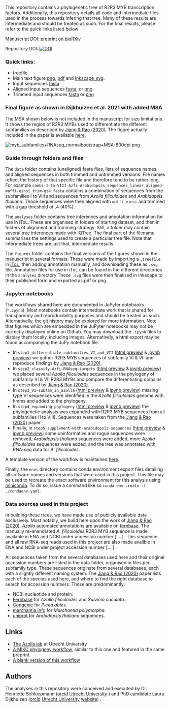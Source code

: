 This repository contains a phylogenetic tree of R2R3 MYB transcription factors.
Additionally, this repository details all code and intermediate files used in the process towards infering that tree.
Many of these results are intermediate and should be treated as such.
For the final results, please refer to the quick links listed below

Manuscript DOI:  [preprint on bioRXiv](https://www.biorxiv.org/content/10.1101/2020.09.09.289736v2)

Repository DOI: [![DOI](https://zenodo.org/badge/283424814.svg)](https://zenodo.org/badge/latestdoi/283424814)

### Quick links:
 * [treefile](analyses/combi-I-to-VIII-Azfi-Arabidopsis_sequences_linear_trees/aligned-mafft-einsi_trim-gt4/combi-I-to-VIII-Azfi-Arabidopsis_sequences_linear_aligned-mafft-einsi_trim-gt4_iqtree-b1000.treefile)
 * Main text figure 
 [png](figures/myb_subfamiles+RNAseq_normalbootstrap-600dpi.png), 
 [pdf](figures/myb_subfamiles+RNAseq_normalbootstrap.pdf) and 
 [Inkscape_svg](figures/myb_subfamiles+RNAseq_normalbootstrap.svg). 
 * Input sequences [fasta ](data/combi-I-to-VIII-Azfi-Arabidopsis_sequences_linear.fasta) 
 * Aligned input sequences [fasta](data/alignments_raw/combi-I-to-VIII-Azfi-Arabidopsis_sequences_linear_aligned-mafft-einsi.fasta),
or [png](data/alignments_raw/combi-I-to-VIII-Azfi-Arabidopsis_sequences_linear_aligned-mafft-einsi.png)
 * Trimmed input sequences [fasta](data/alignments_trimmed/combi-I-to-VIII-Azfi-Arabidopsis_sequences_linear_aligned-mafft-einsi_trim-gt4.fasta)
or [png](data/alignments_trimmed/combi-I-to-VIII-Azfi-Arabidopsis_sequences_linear_aligned-mafft-einsi_trim-gt4.png)

### Final figure as shown in Dijkhuizen et al. 2021 with added MSA 
The MSA shown below is not included in the manuscript for size limitations. 
It shows the region of R2R3 MYBs used to differentiate the different subfamilies as described by [Jiang & Rao (2020)](https://doi.org/10.1104/pp.19.01082).
The figure actually included in the paper is available [here](figures/myb_subfamiles+RNAseq_normalbootstrap-600dpi.png).

![myb_subfamiles+RNAseq_normalbootstrap+MSA-600dpi.png](figures/myb_subfamiles+RNAseq_normalbootstrap+MSA-600dpi.png)

### Guide through folders and files

The `data` folder contains (unaligned) fasta files, lists of sequence names, and aligned sequences in both trimmed and untrimmed versions. 
File names reflect the history of that specific file and therefore tend to be rather long.
For example `combi-I-to-VIII-Azfi-Arabidopsis_sequences_linear_aligned-mafft-einsi_trim-gt4.fasta` contains a combination of sequences from the subfamilies I to VIII and sequences from _Azolla filiculoides_ and _Arabidopsis thaliana_. 
Those sequences were then aligned with `mafft-einsi` and trimmed with a gap threshold of .4 (40%).

The `analyses` folder contains tree inferences and annotation information for use in iToL.
These are organised in folders of starting dataset, and then in folders of alignment and trimming strategy.
Still, a folder may contain several tree inferences made with IQTree. 
The final part of the filename summarises the settings used to create a particular tree file. 
Note that intermediate trees are just that, intermediate results. 

The `figures` folder contains the final versions of the figures shown in the manuscript in several formats. 
These were made by importing a `.treefile` in [iToL](https://itol.embl.de/), then adding annotation manually, and downloading these as `.svg` file.
Annotation files for use in iToL can be found in the different directories in the `analyses` directory
These `.svg` files were then finalised in Inkscape to their published form and exported as pdf or png. 

### Jupyter notebooks
The workflows shared here are documented in JuPyter notebooks (`*.ipynb`).
Most notebooks contain intermediate work that is shared for transparency and reproducibility purposes and should be treated as such. 
Alternativelly, the git history may be explored for more information.
Note that figures which are embedded in the JuPyter notebooks may not be correctly displayed online on Github. 
You may download the `.ipynb` files to display them locally, including images. 
Alternatively, a html export may be found accompanying the JuPy notebook file.

 * In `step1_differentiate_subfamilies_VI_and_VII` 
 ([html preview](https://htmlpreview.github.io/?https://raw.githubusercontent.com/lauralwd/azolla_MYBs/main/html_step1_differentiate_subfamilies_VI_and_VII.html) & 
 [ipynb preview](https://github.com/lauralwd/azolla_MYBs/blob/main/step1_differentiate_subfamilies_VI_and_VII.ipynb))
 we gather R2R3 MYB sequences of subfamily VI & VII and reproduce findings by [Jiang & Rao (2020)](https://doi.org/10.1104/pp.19.01082).
 * In `step2_classify-Azfi-RNAseq-targets` 
 ([html preview](https://htmlpreview.github.io/?https://raw.githubusercontent.com/lauralwd/azolla_MYBs/main/html_step2_classify-Azfi-RNAseq-targets.html) & 
 [ipynb preview](https://github.com/lauralwd/azolla_MYBs/blob/main/step2_classify-Azfi-RNAseq-targets.ipynb))
 we placed several _Azolla filiculoides_ sequences in the phylogeny of subfamily VI & VII R2R3 MYBs and compare the differentiating domains as described by [Jiang & Rao (2020)](https://doi.org/10.1104/pp.19.01082).
 * In `step3_VI-subfam_in_azolla` 
 ([html preview](https://htmlpreview.github.io/?https://raw.githubusercontent.com/lauralwd/azolla_MYBs/main/html_step3_VI-subfam_in_azolla.html) & 
 [ipynb preview](https://github.com/lauralwd/azolla_MYBs/blob/main/step3_VI-subfam_in_azolla.ipynb))
 missing type VI sequences were identified in the _Azolla filiculoides_ genome with hmms and added to the phylogeny.
 * In `step4_expanding-phylogeny`
 ([html preview](https://htmlpreview.github.io/?https://raw.githubusercontent.com/lauralwd/azolla_MYBs/main/html_step4_expanding-phylogeny.html) & 
 [ipynb preview](https://github.com/lauralwd/azolla_MYBs/blob/main/step4_expanding-phylogeny.ipynb))
 the phylogenetic analysis was expanded with R2R3 MYB sequences from all subfamilies (I to VIII). Sequences were taken from the [Jiang & Rao (2020)](https://doi.org/10.1104/pp.19.01082) paper.
 * Finally, in `step5_supplement-with-arabidopsis-sequences` 
 ([html preview](https://htmlpreview.github.io/?https://raw.githubusercontent.com/lauralwd/azolla_MYBs/main/html_step5_supplement-with-arabidopsis-sequences.html) & 
 [ipynb preview](https://github.com/lauralwd/azolla_MYBs/blob/main/step5_supplement-with-arabidopsis-sequences.ipynb))
 some uninformative and rogue sequences were removed, _Arabidopsis thaliana_ sequences were added, more _Azolla filiculoides_ sequences were added, and the tree was annotated with RNA-seq data for _A. filiculoides_.
 
A template version of the workflow is maintained [here](https://github.com/lauralwd/lauras_phylogeny_wf).

Finally, the `envs` directory contains conda environment export files detailing all software names and versions that were used in this project.
This file may be used to recreate the exact software environment for this analysis using [miniconda](https://docs.conda.io/en/latest/miniconda.html).
To do so, issue a command like so `conda env create -f ./condaenv.yaml`. 

### Data sources used in this project
In building these trees, we have made use of publicly available data exclusively. 
Most notably, we build here upon the work of [Jiang & Rao (2020)](https://doi.org/10.1104/pp.19.01082).
_Azolla_ automated annotations are available on [fernbase](ftp://ftp.fernbase.org/Azolla_filiculoides/Azolla_asm_v1.1/).
The manually re-ananotated _A. filiculoides_ R2R3 MYB sequence is made available in ENA and NCBI under accession number [....] .
This sequence, and all raw RNA-seq reads used in this project are also made availble in ENA and NCBI under project accession number [....] .

All sequences taken from the several databases used here and their original accession numbers are listed in the data folder, organised in files per subfamily type.
These sequences originate from several databases, each with a slightly different naming system.
The [Jiang & Rao (2020)](https://doi.org/10.1104/pp.19.01082) paper lists each of the species used here, and where to find the right database to search for accession numbers. 
Those are predominantly:
 * NCBI nucleotide and protein.
 * [Fernbase](https://www.fernbase.org/) for _Azolla filiculoides_ and _Salvinia cuculata_.
 * [Congenie](http://www.congenie.org/) for _Picea abies_.
 * [marchantia.info](https://marchantia.info/search) for _Marchantia polymorpha_.
 * [uniprot](http://www.uniprot.org) for _Arabidopsis thaliana_ sequences.

## Links
 * [The Azolla lab](https://www.uu.nl/en/research/molecular-plant-physiology/research-topics/azolla-for-the-circular-economy) at Utrecht University
 * [A MIKC phylogeny workflow](https://github.com/lauralwd/MIKC_tree), similar to this one and featured in the same preprint.
 * [A blank version of this workflow](https://github.com/lauralwd/lauras_phylogeny_wf)

## Authors
The analyses in this repository were conceived and executed by 
Dr. Henriette Schluepmann ([orcid](https://orcid.org/0000-0001-6171-3029)
                           [Utrecht University](https://www.uu.nl/staff/hschlupmann)
                          )
and PhD candidate 
Laura Dijkhuizen ([orcid](https://orcid.org/0000-0002-4628-7671) 
                  [Utrecht University](https://www.uu.nl/staff/lwdijkhuizen)
                  [website](https://www.lauradijkhuizen.com))
.
